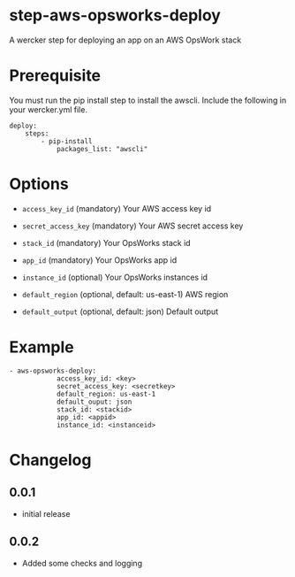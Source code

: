 step-aws-opsworks-deploy
========================

A wercker step for deploying an app on an AWS OpsWork stack

# Prerequisite

You must run the pip install step to install the awscli. 
Include the following in your wercker.yml file.

```
deploy:
    steps:
        - pip-install
            packages_list: "awscli"
```

# Options

* `access_key_id` (mandatory) 						          Your AWS access key id
* `secret_access_key` (mandatory) 					        Your AWS secret access key
* `stack_id` (mandatory)							              Your OpsWorks stack id
* `app_id` (mandatory)                              Your OpsWorks app id


* `instance_id` (optional)                          Your OpsWorks instances id
* `default_region` (optional, default: us-east-1) 	AWS region
* `default_output` (optional, default: json)		    Default output


# Example

```
- aws-opsworks-deploy:
            access_key_id: <key>
            secret_access_key: <secretkey>
            default_region: us-east-1
            default_ouput: json
            stack_id: <stackid>
            app_id: <appid>
            instance_id: <instanceid>
```

# Changelog

## 0.0.1

- initial release

## 0.0.2

- Added some checks and logging
